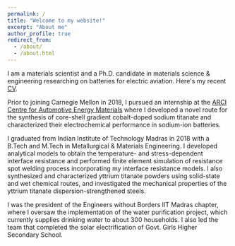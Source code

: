 ```yaml
---
permalink: /
title: "Welcome to my website!"
excerpt: "About me"
author_profile: true
redirect_from: 
  - /about/
  - /about.html
---
```


I am a materials scientist and a Ph.D. candidate in materials science & engineering researching on batteries for electric aviation. Here's my recent [CV](https://venkkris.github.io/files/CV.pdf).

Prior to joining Carnegie Mellon in 2018, I pursued an internship at the [ARCI Centre for Automotive Energy Materials](https://www.arci.res.in/centres-about-automotive-energy-materials) where I developed a novel route for the synthesis of core-shell gradient cobalt-doped sodium titanate and characterized their electrochemical performance in sodium-ion batteries. 

I graduated from Indian Institute of Technology Madras in 2018 with a B.Tech and M.Tech in Metallurgical & Materials Engineering. I developed analytical models to obtain the temperature- and stress-dependent interface resistance and performed finite element simulation of resistance spot welding process incorporating my interface resistance models. I also synthesized and characterized yttrium titanate powders using solid-state and wet chemical routes, and investigated the mechanical properties of the yttrium titanate dispersion-strengthened steels. 

I was the president of the Engineers without Borders IIT Madras chapter, where I oversaw the implementation of the water purification project, which currently supplies drinking water to about 300 households. I also led the team that completed the solar electrification of Govt. Girls Higher Secondary School. 
